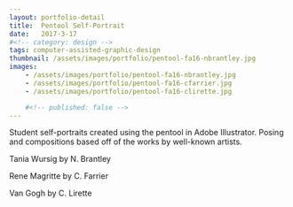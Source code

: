 ```yaml
---
layout: portfolio-detail
title:  Pentool Self-Portrait
date:   2017-3-17
#<!-- category: design -->
tags: computer-assisted-graphic-design
thumbnail: /assets/images/portfolio/pentool-fa16-nbrantley.jpg
images:
    - /assets/images/portfolio/pentool-fa16-nbrantley.jpg
    - /assets/images/portfolio/pentool-fa16-cfarrier.jpg
    - /assets/images/portfolio/pentool-fa16-clirette.jpg

    #<!-- published: false -->
---
```


Student self-portraits created using the pentool in Adobe Illustrator. Posing and compositions based off of the works by well-known artists.

Tania Wursig by N. Brantley

Rene Magritte by C. Farrier

Van Gogh by C. Lirette
